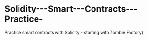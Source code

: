 # Solidity---Smart---Contracts---Practice-
Practice smart contracts with Solidity - starting with Zombie Factory)

